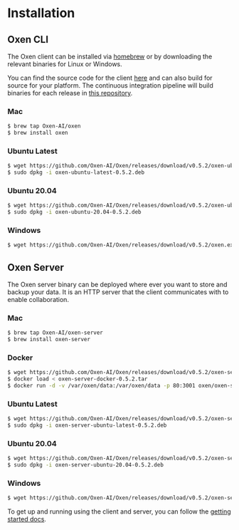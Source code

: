# Installation

## Oxen CLI

The Oxen client can be installed via [homebrew](https://brew.sh/) or by downloading the relevant binaries for Linux or Windows.

You can find the source code for the client [here](https://github.com/Oxen-AI/Oxen) and can also build for source for your platform. The continuous integration pipeline will build binaries for each release in [this repository]((https://github.com/Oxen-AI/Oxen)).

### Mac

```bash
$ brew tap Oxen-AI/oxen
$ brew install oxen
```

### Ubuntu Latest

```bash
$ wget https://github.com/Oxen-AI/Oxen/releases/download/v0.5.2/oxen-ubuntu-latest-0.5.2.deb
$ sudo dpkg -i oxen-ubuntu-latest-0.5.2.deb
```

### Ubuntu 20.04

```bash
$ wget https://github.com/Oxen-AI/Oxen/releases/download/v0.5.2/oxen-ubuntu-20.04-0.5.2.deb
$ sudo dpkg -i oxen-ubuntu-20.04-0.5.2.deb
```

### Windows

```bash
$ wget https://github.com/Oxen-AI/Oxen/releases/download/v0.5.2/oxen.exe
```

## Oxen Server

The Oxen server binary can be deployed where ever you want to store and backup your data. It is an HTTP server that the client communicates with to enable collaboration.

### Mac

```bash
$ brew tap Oxen-AI/oxen-server
$ brew install oxen-server
```

### Docker

```bash
$ wget https://github.com/Oxen-AI/Oxen/releases/download/v0.5.2/oxen-server-docker-0.5.2.tar
$ docker load < oxen-server-docker-0.5.2.tar
$ docker run -d -v /var/oxen/data:/var/oxen/data -p 80:3001 oxen/oxen-server:latest
```

### Ubuntu Latest

```bash
$ wget https://github.com/Oxen-AI/Oxen/releases/download/v0.5.2/oxen-server-ubuntu-latest-0.5.2.deb
$ sudo dpkg -i oxen-server-ubuntu-latest-0.5.2.deb
```

### Ubuntu 20.04

```bash
$ wget https://github.com/Oxen-AI/Oxen/releases/download/v0.5.2/oxen-server-ubuntu-20.04-0.5.2.deb
$ sudo dpkg -i oxen-server-ubuntu-20.04-0.5.2.deb
```

### Windows

```bash
$ wget https://github.com/Oxen-AI/Oxen/releases/download/v0.5.2/oxen-server.exe
```

To get up and running using the client and server, you can follow the [getting started docs](README.md).
